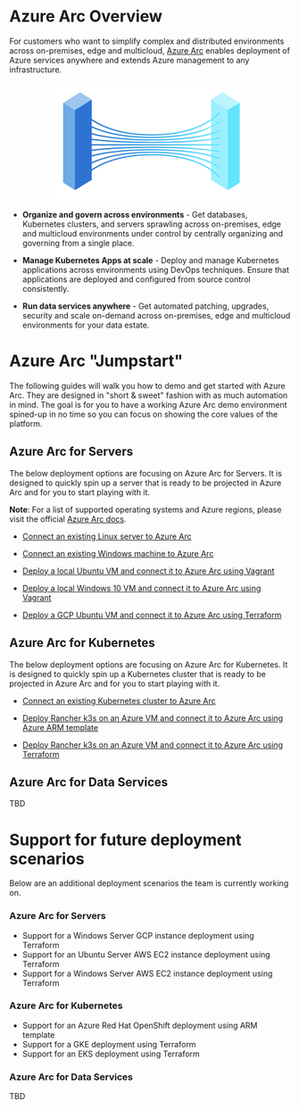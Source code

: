 # Azure Arc Overview

For customers who want to simplify complex and distributed environments across on-premises, edge and multicloud, [Azure Arc](https://azure.microsoft.com/en-us/services/azure-arc/) enables deployment of Azure services anywhere and extends Azure management to any infrastructure.

<p align="center"> 
<img src="img/Azure_Arc.png?style=centerme">
</p>

* **Organize and govern across environments** - Get databases, Kubernetes clusters, and servers sprawling across on-premises, edge and multicloud environments under control by centrally organizing and governing from a single place.

* **Manage Kubernetes Apps at scale** - Deploy and manage Kubernetes applications across environments using DevOps techniques. Ensure that applications are deployed and configured from source control consistently.

* **Run data services anywhere** - Get automated patching, upgrades, security and scale on-demand across on-premises, edge and multicloud environments for your data estate.

# Azure Arc "Jumpstart"

The following guides will walk you how to demo and get started with Azure Arc. They are designed in "short & sweet" fashion with as much automation in mind. The goal is for you to have a working Azure Arc demo environment spined-up in no time so you can focus on showing the core values of the platform. 

## Azure Arc for Servers
The below deployment options are focusing on Azure Arc for Servers. It is designed to quickly spin up a server that is ready to be projected in Azure Arc and for you to start playing with it. 

**Note**: For a list of supported operating systems and Azure regions, please visit the official [Azure Arc docs](https://docs.microsoft.com/en-us/azure/azure-arc/servers/overview). 

* [Connect an existing Linux server to Azure Arc](azure_arc_servers_jumpstart/docs/onboard_server_linux.md)

* [Connect an existing Windows machine to Azure Arc](azure_arc_servers_jumpstart/docs/onboard_server_win.md)

* [Deploy a local Ubuntu VM and connect it to Azure Arc using Vagrant](azure_arc_servers_jumpstart/docs/local_vagrant_ubuntu.md)

* [Deploy a local Windows 10 VM and connect it to Azure Arc using Vagrant](azure_arc_servers_jumpstart/docs/local_vagrant_windows.md)

* [Deploy a GCP Ubuntu VM and connect it to Azure Arc using Terraform](azure_arc_servers_jumpstart/docs/gcp_terraform_ubuntu.md)

## Azure Arc for Kubernetes

The below deployment options are focusing on Azure Arc for Kubernetes. It is designed to quickly spin up a Kubernetes cluster that is ready to be projected in Azure Arc and for you to start playing with it. 

* [Connect an existing Kubernetes cluster to Azure Arc](azure_arc_k8s_jumpstart/docs/onboard_k8s.md)

* [Deploy Rancher k3s on an Azure VM and connect it to Azure Arc using Azure ARM template](azure_arc_k8s_jumpstart/docs/azure_arm_template.md)

* [Deploy Rancher k3s on an Azure VM and connect it to Azure Arc using Terraform](azure_arc_k8s_jumpstart/docs/azure_terraform.md)

## Azure Arc for Data Services

TBD

# Support for future deployment scenarios

Below are an additional deployment scenarios the team is currently working on.

### Azure Arc for Servers

- Support for a Windows Server GCP instance deployment using Terraform
- Support for an Ubuntu Server AWS EC2 instance deployment using Terraform
- Support for a Windows Server AWS EC2 instance deployment using Terraform

### Azure Arc for Kubernetes

- Support for an Azure Red Hat OpenShift deployment using ARM template
- Support for a GKE deployment using Terraform
- Support for an EKS deployment using Terraform

### Azure Arc for Data Services

TBD